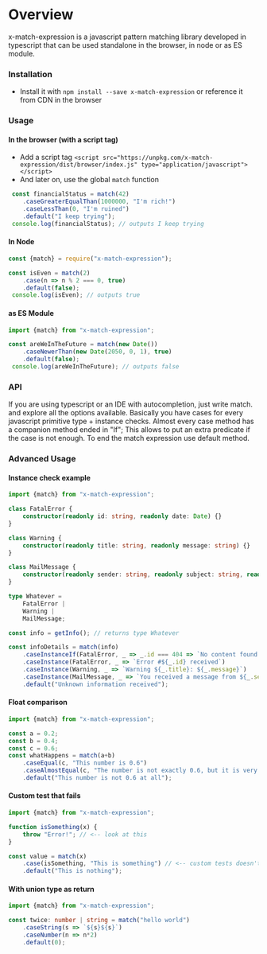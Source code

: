# Overview
x-match-expression is a javascript pattern matching library developed in typescript that can be used standalone in the browser, in node or as ES module.


### Installation
- Install it with `npm install --save x-match-expression` or reference it from CDN in the browser

### Usage

#### In the browser (with a script tag)

- Add a script tag `<script src="https://unpkg.com/x-match-expression/dist/browser/index.js" type="application/javascript"></script>`
- And later on, use the global `match` function
```javascript
 const financialStatus = match(42)
    .caseGreaterEqualThan(1000000, "I'm rich!")
    .caseLessThan(0, "I'm ruined")
    .default("I keep trying");
 console.log(financialStatus); // outputs I keep trying
```

#### In Node

```javascript
const {match} = require("x-match-expression");

const isEven = match(2)
    .case(n => n % 2 === 0, true)
    .default(false);
 console.log(isEven); // outputs true
```

#### as ES Module

```javascript
import {match} from "x-match-expression";

const areWeInTheFuture = match(new Date())
    .caseNewerThan(new Date(2050, 0, 1), true)
    .default(false);
 console.log(areWeInTheFuture); // outputs false
```

### API

If you are using typescript or an IDE with autocompletion, just write match. and explore all the options available.
Basically you have cases for every javascript primitive type + instance checks. Almost every case method has a companion
method ended in "If"; This allows to put an extra predicate if the case is not enough. To end the match expression use
default method.

### Advanced Usage

#### Instance check example

```typescript
import {match} from "x-match-expression";

class FatalError {
    constructor(readonly id: string, readonly date: Date) {}
}

class Warning {
    constructor(readonly title: string, readonly message: string) {}
}

class MailMessage {
    constructor(readonly sender: string, readonly subject: string, readonly message: string) {}
}

type Whatever =
    FatalError |
    Warning |
    MailMessage;

const info = getInfo(); // returns type Whatever

const infoDetails = match(info)
    .caseInstanceIf(FatalError, _ => _.id === 404 => `No content found at ${e.date.toISOString()}`)
    .caseInstance(FatalError, _ => `Error #${_.id} received`)
    .caseInstance(Warning, _ => `Warning ${_.title}: ${_.message}`)
    .caseInstance(MailMessage, _ => `You received a message from ${_.sender}`)
    .default("Unknown information received");
```

#### Float comparison

```typescript
import {match} from "x-match-expression";

const a = 0.2;
const b = 0.4;
const c = 0.6;
const whatHappens = match(a+b)
    .caseEqual(c, "This number is 0.6")
    .caseAlmostEqual(c, "The number is not exactly 0.6, but it is very close") // <-- this will match
    .default("This number is not 0.6 at all");
```

#### Custom test that fails

```javascript
import {match} from "x-match-expression";

function isSomething(x) {
    throw "Error!"; // <-- look at this
}

const value = match(x)
    .case(isSomething, "This is something") // <-- custom tests doesn't raise exceptions, they simple return false
    .default("This is nothing");
```

#### With union type as return

```typescript
import {match} from "x-match-expression";

const twice: number | string = match("hello world")
    .caseString(s => `${s}${s}`)
    .caseNumber(n => n*2)
    .default(0);
```